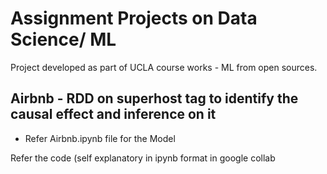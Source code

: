 # Assignment Projects on Data Science/ ML 

Project developed as part of UCLA course works - ML from open sources.

## Airbnb - RDD on superhost tag to identify the causal effect and inference on it

- Refer Airbnb.ipynb file for the Model


Refer the code (self explanatory in ipynb format in google collab
